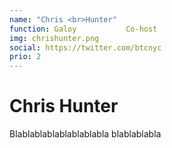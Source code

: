 ```yaml
---
name: "Chris <br>Hunter"
function: Galoy           Co-host
img: chrishunter.png
social: https://twitter.com/btcnyc
prio: 2
---
```


# Chris Hunter
 
Blablablablablablablabla
blablablabla
